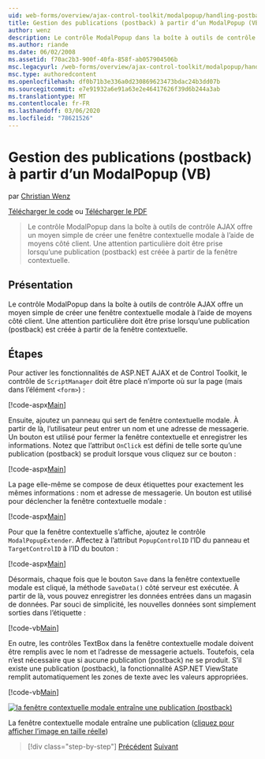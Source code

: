 ```yaml
---
uid: web-forms/overview/ajax-control-toolkit/modalpopup/handling-postbacks-from-a-modalpopup-vb
title: Gestion des publications (postback) à partir d’un ModalPopup (VB) | Microsoft Docs
author: wenz
description: Le contrôle ModalPopup dans la boîte à outils de contrôle AJAX offre un moyen simple de créer une fenêtre contextuelle modale à l’aide de moyens côté client. Une attention particulière doit être prise lorsqu’un POS...
ms.author: riande
ms.date: 06/02/2008
ms.assetid: f70ac2b3-900f-40fa-858f-ab057904506b
msc.legacyurl: /web-forms/overview/ajax-control-toolkit/modalpopup/handling-postbacks-from-a-modalpopup-vb
msc.type: authoredcontent
ms.openlocfilehash: df0b71b3e336a0d230869623473bdac24b3dd07b
ms.sourcegitcommit: e7e91932a6e91a63e2e46417626f39d6b244a3ab
ms.translationtype: MT
ms.contentlocale: fr-FR
ms.lasthandoff: 03/06/2020
ms.locfileid: "78621526"
---
```

# <a name="handling-postbacks-from-a-modalpopup-vb"></a>Gestion des publications (postback) à partir d’un ModalPopup (VB)

par [Christian Wenz](https://github.com/wenz)

[Télécharger le code](https://download.microsoft.com/download/2/4/0/24052038-f942-4336-905b-b60ae56f0dd5/ModalPopup3.vb.zip) ou [Télécharger le PDF](https://download.microsoft.com/download/b/6/a/b6ae89ee-df69-4c87-9bfb-ad1eb2b23373/modalpopup3VB.pdf)

> Le contrôle ModalPopup dans la boîte à outils de contrôle AJAX offre un moyen simple de créer une fenêtre contextuelle modale à l’aide de moyens côté client. Une attention particulière doit être prise lorsqu’une publication (postback) est créée à partir de la fenêtre contextuelle.

## <a name="overview"></a>Présentation

Le contrôle ModalPopup dans la boîte à outils de contrôle AJAX offre un moyen simple de créer une fenêtre contextuelle modale à l’aide de moyens côté client. Une attention particulière doit être prise lorsqu’une publication (postback) est créée à partir de la fenêtre contextuelle.

## <a name="steps"></a>Étapes

Pour activer les fonctionnalités de ASP.NET AJAX et de Control Toolkit, le contrôle de `ScriptManager` doit être placé n’importe où sur la page (mais dans l’élément `<form>`) :

[!code-aspx[Main](handling-postbacks-from-a-modalpopup-vb/samples/sample1.aspx)]

Ensuite, ajoutez un panneau qui sert de fenêtre contextuelle modale. À partir de là, l’utilisateur peut entrer un nom et une adresse de messagerie. Un bouton est utilisé pour fermer la fenêtre contextuelle et enregistrer les informations. Notez que l’attribut `OnClick` est défini de telle sorte qu’une publication (postback) se produit lorsque vous cliquez sur ce bouton :

[!code-aspx[Main](handling-postbacks-from-a-modalpopup-vb/samples/sample2.aspx)]

La page elle-même se compose de deux étiquettes pour exactement les mêmes informations : nom et adresse de messagerie. Un bouton est utilisé pour déclencher la fenêtre contextuelle modale :

[!code-aspx[Main](handling-postbacks-from-a-modalpopup-vb/samples/sample3.aspx)]

Pour que la fenêtre contextuelle s’affiche, ajoutez le contrôle `ModalPopupExtender`. Affectez à l’attribut `PopupControlID` l’ID du panneau et `TargetControlID` à l’ID du bouton :

[!code-aspx[Main](handling-postbacks-from-a-modalpopup-vb/samples/sample4.aspx)]

Désormais, chaque fois que le bouton `Save` dans la fenêtre contextuelle modale est cliqué, la méthode `SaveData()` côté serveur est exécutée. À partir de là, vous pouvez enregistrer les données entrées dans un magasin de données. Par souci de simplicité, les nouvelles données sont simplement sorties dans l’étiquette :

[!code-vb[Main](handling-postbacks-from-a-modalpopup-vb/samples/sample5.vb)]

En outre, les contrôles TextBox dans la fenêtre contextuelle modale doivent être remplis avec le nom et l’adresse de messagerie actuels. Toutefois, cela n’est nécessaire que si aucune publication (postback) ne se produit. S’il existe une publication (postback), la fonctionnalité ASP.NET ViewState remplit automatiquement les zones de texte avec les valeurs appropriées.

[!code-vb[Main](handling-postbacks-from-a-modalpopup-vb/samples/sample6.vb)]

[![la fenêtre contextuelle modale entraîne une publication (postback)](handling-postbacks-from-a-modalpopup-vb/_static/image2.png)](handling-postbacks-from-a-modalpopup-vb/_static/image1.png)

La fenêtre contextuelle modale entraîne une publication ([cliquez pour afficher l’image en taille réelle](handling-postbacks-from-a-modalpopup-vb/_static/image3.png))

> [!div class="step-by-step"]
> [Précédent](using-modalpopup-with-a-repeater-control-vb.md)
> [Suivant](positioning-a-modalpopup-vb.md)
